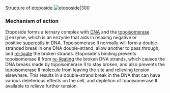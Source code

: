 Structure of etoposide
![etoposide|300](https://upload.wikimedia.org/wikipedia/commons/thumb/e/e8/Etoposide.svg/800px-Etoposide.svg.png)

### Mechanism of action
Etoposide forms a ternary complex with [DNA](https://en.wikipedia.org/wiki/DNA "DNA") and the [topoisomerase II](https://en.wikipedia.org/wiki/Topoisomerase_II "Topoisomerase II") enzyme, which is an enzyme that aids in relaxing negative or positive [supercoils](https://en.wikipedia.org/wiki/Supercoil "Supercoil") in DNA. Topoisomerase II normally will form a double-stranded break in one DNA double-strand, allow another to pass through, and [re-ligate](https://en.wikipedia.org/wiki/Ligation_(molecular_biology) "Ligation (molecular biology)") the broken strands. Etoposide's binding prevents topoisomerase II from [re-ligating](https://en.wikipedia.org/wiki/Ligation_(molecular_biology) "Ligation (molecular biology)") the broken DNA strands, which causes the DNA breaks made by topoisomerase II to stay broken, and also prevents the topoisomerase II molecule from leaving the site and relieving tension elsewhere. This results in a double-strand break in the DNA that can have various deleterious effects on the cell, and depletion of topoisomerase II available to relieve further tension.
